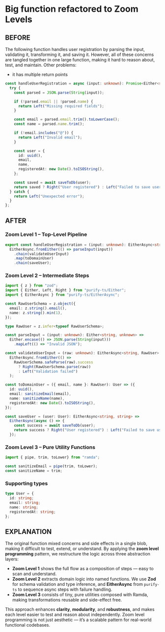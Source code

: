 # Big function refactored to Zoom Levels

## BEFORE

The following function handles user registration by parsing the input, validating it, 
transforming it, and saving it. However, all of these concerns are tangled together 
in one large function, making it hard to reason about, test, and maintain.
Other problems:
- it has multiple return points

```ts
const handleUserRegistration = async (input: unknown): Promise<Either<string, string>> => {
  try {
    const parsed = JSON.parse(String(input));

    if (!parsed.email || !parsed.name) {
      return Left("Missing required fields");
    }

    const email = parsed.email.trim().toLowerCase();
    const name = parsed.name.trim();

    if (!email.includes("@")) {
      return Left("Invalid email");
    }

    const user = {
      id: uuid(),
      email,
      name,
      registeredAt: new Date().toISOString(),
    };

    const saved = await saveToDb(user);
    return saved ? Right("User registered") : Left("Failed to save user");
  } catch {
    return Left("Unexpected error");
  }
};
```

## AFTER

### Zoom Level 1 – Top-Level Pipeline

```ts
export const handleUserRegistration = (input: unknown): EitherAsync<string, string> =>
  EitherAsync.fromEither(() => parseInput(input))
    .chain(validateUserInput)
    .map(toDomainUser)
    .chain(saveUser);

```

### Zoom Level 2 – Intermediate Steps

```ts
import { z } from "zod";
import { Either, Left, Right } from "purify-ts/Either";
import { EitherAsync } from "purify-ts/EitherAsync";

const RawUserSchema = z.object({
  email: z.string().email(),
  name: z.string().min(1),
});

type RawUser = z.infer<typeof RawUserSchema>;

const parseInput = (input: unknown): Either<string, unknown> =>
  Either.encase(() => JSON.parse(String(input)))
    .mapLeft(() => "Invalid JSON");

const validateUserInput = (raw: unknown): EitherAsync<string, RawUser> =>
  EitherAsync.fromEither(() =>
    RawUserSchema.safeParse(raw).success
      ? Right(RawUserSchema.parse(raw))
      : Left("Validation failed")
  );

const toDomainUser = ({ email, name }: RawUser): User => ({
  id: uuid(),
  email: sanitizeEmail(email),
  name: sanitizeName(name),
  registeredAt: new Date().toISOString(),
});

const saveUser = (user: User): EitherAsync<string, string> =>
  EitherAsync(async () => {
    const success = await saveToDb(user);
    return success ? Right("User registered") : Left("Failed to save user");
  });

```

### Zoom Level 3 – Pure Utility Functions

```ts
import { pipe, trim, toLower} from "ramda";

const sanitizeEmail = pipe(trim, toLower);
const sanitizeName = trim;
```

### Supporting types

```ts
type User = {
  id: string;
  email: string;
  name: string;
  registeredAt: string;
};

```

## EXPLANATION

The original function mixed concerns and side effects in a single blob, making it difficult to test, extend, or understand. By applying the **zoom level programming** pattern, we restructure the logic across three abstraction layers:

- **Zoom Level 1** shows the full flow as a composition of steps — easy to scan and understand.
- **Zoom Level 2** extracts domain logic into named functions. We use **Zod** for schema validation and type inference, and **EitherAsync** from `purify-ts` to sequence async steps with failure handling.
- **Zoom Level 3** consists of tiny, pure utilities composed with Ramda, making transformations reusable and side-effect free.

This approach enhances **clarity**, **modularity**, and **robustness**, and makes each level easier to test and reason about independently. Zoom level programming is not just aesthetic — it’s a scalable pattern for real-world functional codebases.